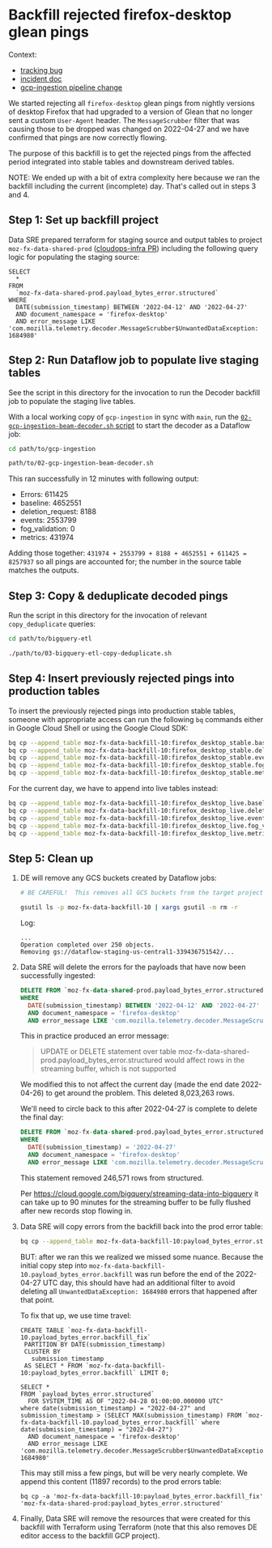 # Backfill rejected firefox-desktop glean pings

Context:

- [tracking bug](https://bugzilla.mozilla.org/show_bug.cgi?id=1766424)
- [incident doc](https://docs.google.com/document/d/1QX13O-ivVRlZLUm7uAYSxE7UQLBoG4VSd-4ixx8yjgg/edit#)
- [gcp-ingestion pipeline change](https://github.com/mozilla/gcp-ingestion/pull/2064)

We started rejecting all `firefox-desktop` glean pings from nightly versions of
desktop Firefox that had upgraded to a version of Glean that no longer sent a
custom `User-Agent` header. The `MessageScrubber` filter that was causing those
to be dropped was changed on 2022-04-27 and we have confirmed that pings are now
correctly flowing.

The purpose of this backfill is to get the rejected pings from the affected period
integrated into stable tables and downstream derived tables.

NOTE: We ended up with a bit of extra complexity here because we ran the backfill
including the current (incomplete) day. That's called out in steps 3 and 4.

## Step 1: Set up backfill project

Data SRE prepared terraform for staging source and output tables to project
`moz-fx-data-shared-prod` ([cloudops-infra PR](https://github.com/mozilla-services/cloudops-infra/pull/4019))
including the following query logic for populating the staging source:

```
SELECT
  *
FROM
  `moz-fx-data-shared-prod.payload_bytes_error.structured`
WHERE
  DATE(submission_timestamp) BETWEEN '2022-04-12' AND '2022-04-27'
  AND document_namespace = 'firefox-desktop'
  AND error_message LIKE 'com.mozilla.telemetry.decoder.MessageScrubber$UnwantedDataException: 1684980'
```

## Step 2: Run Dataflow job to populate live staging tables

See the script in this directory for the invocation to run the Decoder backfill
job to populate the staging live tables.

With a local working copy of `gcp-ingestion` in sync with `main`, run the [`02-gcp-ingestion-beam-decoder.sh` script](02-gcp-ingestion-beam-decoder.sh) to start the decoder as a Dataflow job:

```bash
cd path/to/gcp-ingestion

path/to/02-gcp-ingestion-beam-decoder.sh
```

This ran successfully in 12 minutes with following output:

- Errors: 611425
- baseline: 4652551
- deletion_request: 8188
- events: 2553799
- fog_validation: 0
- metrics: 431974

Adding those together: `431974 + 2553799 + 8188 + 4652551 + 611425 = 8257937` so
all pings are accounted for; the number in the source table matches the outputs.

## Step 3: Copy & deduplicate decoded pings

Run the script in this directory for the invocation of relevant `copy_deduplicate` queries:

```bash
cd path/to/bigquery-etl

./path/to/03-bigquery-etl-copy-deduplicate.sh
```

## Step 4: Insert previously rejected pings into production tables

To insert the previously rejected pings into production stable tables, someone with appropriate access can run the following `bq` commands either in Google Cloud Shell or using the Google Cloud SDK:

```bash
bq cp --append_table moz-fx-data-backfill-10:firefox_desktop_stable.baseline_v1 moz-fx-data-shared-prod:firefox_desktop_stable.baseline_v1
bq cp --append_table moz-fx-data-backfill-10:firefox_desktop_stable.deletion_request_v1 moz-fx-data-shared-prod:firefox_desktop_stable.deletion_request_v1
bq cp --append_table moz-fx-data-backfill-10:firefox_desktop_stable.events_v1 moz-fx-data-shared-prod:firefox_desktop_stable.events_v1
bq cp --append_table moz-fx-data-backfill-10:firefox_desktop_stable.fog_validation_v1 moz-fx-data-shared-prod:firefox_desktop_stable.fog_validation_v1
bq cp --append_table moz-fx-data-backfill-10:firefox_desktop_stable.metrics_v1 moz-fx-data-shared-prod:firefox_desktop_stable.metrics_v1
```

For the current day, we have to append into live tables instead:

```bash
bq cp --append_table moz-fx-data-backfill-10:firefox_desktop_live.baseline_v1'$20220427' moz-fx-data-shared-prod:firefox_desktop_live.baseline_v1
bq cp --append_table moz-fx-data-backfill-10:firefox_desktop_live.deletion_request_v1'$20220427' moz-fx-data-shared-prod:firefox_desktop_live.deletion_request_v1
bq cp --append_table moz-fx-data-backfill-10:firefox_desktop_live.events_v1'$20220427' moz-fx-data-shared-prod:firefox_desktop_live.events_v1
bq cp --append_table moz-fx-data-backfill-10:firefox_desktop_live.fog_validation_v1'$20220427' moz-fx-data-shared-prod:firefox_desktop_live.fog_validation_v1
bq cp --append_table moz-fx-data-backfill-10:firefox_desktop_live.metrics_v1'$20220427' moz-fx-data-shared-prod:firefox_desktop_live.metrics_v1
```

## Step 5:  Clean up

1.  DE will remove any GCS buckets created by Dataflow jobs:

    ```bash
    # BE CAREFUL!  This removes all GCS buckets from the target project.  It cannot be undone.

    gsutil ls -p moz-fx-data-backfill-10 | xargs gsutil -m rm -r
    ```

    Log:

    ```
    ...
    Operation completed over 250 objects.
    Removing gs://dataflow-staging-us-central1-339436751542/...
    ```

2.  Data SRE will delete the errors for the payloads that have now been successfully ingested:

    ```sql
    DELETE FROM `moz-fx-data-shared-prod.payload_bytes_error.structured`
    WHERE
      DATE(submission_timestamp) BETWEEN '2022-04-12' AND '2022-04-27'
      AND document_namespace = 'firefox-desktop'
      AND error_message LIKE 'com.mozilla.telemetry.decoder.MessageScrubber$UnwantedDataException: 1684980'
    ```

    This in practice produced an error message:

    > UPDATE or DELETE statement over table moz-fx-data-shared-prod.payload_bytes_error.structured would affect rows in the streaming buffer, which is not supported

    We modified this to not affect the current day (made the end date 2022-04-26) to get around the problem. This deleted 8,023,263 rows.

    We'll need to circle back to this after 2022-04-27 is complete to delete the final day:

    ```sql
    DELETE FROM `moz-fx-data-shared-prod.payload_bytes_error.structured`
    WHERE
      DATE(submission_timestamp) = '2022-04-27'
      AND document_namespace = 'firefox-desktop'
      AND error_message LIKE 'com.mozilla.telemetry.decoder.MessageScrubber$UnwantedDataException: 1684980'
    ```

    This statement removed 246,571 rows from structured.

    Per https://cloud.google.com/bigquery/streaming-data-into-bigquery it can take up to 90 minutes
    for the streaming buffer to be fully flushed after new records stop flowing in.

3.  Data SRE will copy errors from the backfill back into the prod error table:

    ```bash
    bq cp --append_table moz-fx-data-backfill-10:payload_bytes_error.structured moz-fx-data-shared-prod:payload_bytes_error.structured
    ```

    BUT: after we ran this we realized we missed some nuance.
    Because the initial copy step into ``moz-fx-data-backfill-10.payload_bytes_error.backfill`` was run before the end of the 2022-04-27 UTC day, this should have had an additional filter to avoid deleting all `UnwantedDataException: 1684980` errors that happened after that point.

    To fix that up, we use time travel:

    ```
    CREATE TABLE `moz-fx-data-backfill-10.payload_bytes_error.backfill_fix`
     PARTITION BY DATE(submission_timestamp)
     CLUSTER BY
       submission_timestamp
     AS SELECT * FROM `moz-fx-data-backfill-10:payload_bytes_error.backfill` LIMIT 0;

    SELECT *
    FROM `payload_bytes_error.structured`
      FOR SYSTEM_TIME AS OF "2022-04-28 01:00:00.000000 UTC"
    where date(submission_timestamp) = "2022-04-27" and submission_timestamp > (SELECT MAX(submission_timestamp) FROM `moz-fx-data-backfill-10.payload_bytes_error.backfill` where date(submission_timestamp) = "2022-04-27")
      AND document_namespace = 'firefox-desktop'
      AND error_message LIKE 'com.mozilla.telemetry.decoder.MessageScrubber$UnwantedDataException: 1684980'
    ```

    This may still miss a few pings, but will be very nearly complete. We append this content (11897 records) to the prod errors table:

    ```
    bq cp -a 'moz-fx-data-backfill-10:payload_bytes_error.backfill_fix' 'moz-fx-data-shared-prod:payload_bytes_error.structured'
    ```

4.  Finally, Data SRE will remove the resources that were created for this backfill with Terraform using Terraform (note that this also removes DE editor access to the backfill GCP project).
